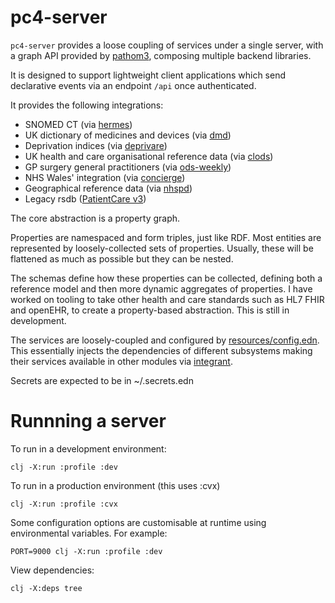 # pc4-server

`pc4-server` provides a loose coupling of services under a single server, with
a graph API provided by [pathom3](https://github.com/wilkerlucio/pathom3), 
composing multiple backend libraries.

It is designed to support lightweight client applications which send declarative 
events via an endpoint `/api` once authenticated.

It provides the following integrations:

* SNOMED CT (via [hermes](https://github.com/wardle/hermes))
* UK dictionary of medicines and devices (via [dmd](https://github.com/wardle/dmd))
* Deprivation indices (via [deprivare](https://github.com/wardle/deprivare))
* UK health and care organisational reference data (via [clods](https://github.com/wardle/clods))
* GP surgery general practitioners (via [ods-weekly](https://github.com/wardle/ods-weekly))
* NHS Wales' integration (via [concierge](https://github.com/wardle/concierge))
* Geographical reference data (via [nhspd](https://github.com/wardle/nhspd))
* Legacy rsdb ([PatientCare v3](https://github.com/wardle/rsdb))

The core abstraction is a property graph.

Properties are namespaced and form triples, just like RDF. Most entities
are represented by loosely-collected sets of properties. Usually, these will
be flattened as much as possible but they can be nested. 

The schemas define how these properties can be collected, defining both a 
reference model and then more dynamic aggregates of properties. I have worked
on tooling to take other health and care standards such as HL7 FHIR and 
openEHR, to create a property-based abstraction. This is still in development.

The services are loosely-coupled and configured by [resources/config.edn](resources/config.edn). 
This essentially injects the dependencies of different subsystems making their
services available in other modules via [integrant](https://github.com/weavejester/integrant).

Secrets are expected to be in ~/.secrets.edn

# Runnning a server

To run in a development environment:

```shell
clj -X:run :profile :dev
```

To run in a production environment (this uses :cvx)

```shell
clj -X:run :profile :cvx
```

Some configuration options are customisable at runtime using environmental
variables. For example:

```shell
PORT=9000 clj -X:run :profile :dev
```

View dependencies:
```shell
clj -X:deps tree
```
